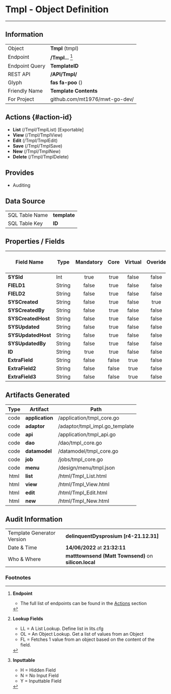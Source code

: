 # **Tmpl** - Object Definition
---
##  Information
|   |   |
|---|---|
|Object         |**Tmpl** (tmpl) |
|Endpoint 	    |**/Tmpl...** [^1]|
|Endpoint Query |**TemplateID**|
|REST API|**/API/Tmpl/**|
Glyph|**fas fa-poo** ()
Friendly Name|**Template Contents**|
|For Project    |github.com/mt1976/mwt-go-dev/|

##  Actions {#action-id}
* **List** (/Tmpl/TmplList) [Exportable]
* **View** (/Tmpl/TmplView)
* **Edit** (/Tmpl/TmplEdit)
* **Save** (/Tmpl/TmplSave)
* **New** (/Tmpl/TmplNew)
* **Delete** (/Tmpl/TmplDelete)







##  Provides


* Auditing 




##  Data Source 
|   |   |
|---|---|
SQL Table Name       | **template**
SQL Table Key | **ID**



##  Properties / Fields
| Field Name| Type | Mandatory | Core | Virtual | Overide | Lookup [^2]| Lookup Object      | Lookup Field Source         | Lookup Return Value                | Inputable [^3]|DB Column|Default Value| No Change | Callout | Internal |
| -- | --  | :--: | :--: | :--: |:--: |:--: |:--: |-- |-- |:--: |-- | --| :--: | :--: | :--: |
|**SYSId**|Int|true|true|false|false|||||NH|_id|0|false|false|true|
|**FIELD1**|String|false|true|false|false|LL|YN|||Y|FIELD1|N|false|false|false|
|**FIELD2**|String|false|true|false|false|OL|Firm|FirmName|FullName|Y|FIELD2||false|false|false|
|**SYSCreated**|String|false|true|false|true|||||H|_created||false|false|true|
|**SYSCreatedBy**|String|false|true|false|false|||||NH|_createdBy||false|false|true|
|**SYSCreatedHost**|String|false|true|false|false|||||NH|_createdHost||false|false|true|
|**SYSUpdated**|String|false|true|false|false|||||NH|_updated||false|false|true|
|**SYSUpdatedHost**|String|false|true|false|false|||||NH|_updatedHost||false|false|true|
|**SYSUpdatedBy**|String|false|true|false|false|||||NH|_updatedBy||false|false|true|
|**ID**|String|true|true|false|false|||||Y|ID||false|false|false|
|**ExtraField**|String|false|false|true|false|||||Y|||false|true|false|
|**ExtraField2**|String|false|false|true|false|||||Y||Hummous|false|false|false|
|**ExtraField3**|String|false|false|true|false|FL|Firm|Firm|FullName|Y|||false|true|false|


##  Artifacts Generated
| Type | Artifact | Path|
| :--: | -- | -- |
| code | **application** | /application/tmpl_core.go |
| code | **adaptor** | /adaptor/tmpl_impl.go_template |
| code | **api** | /application/tmpl_api.go |
| code | **dao** | /dao/tmpl_core.go |
| code | **datamodel** | /datamodel/tmpl_core.go |
| code | **job** | /jobs/tmpl_core.go |
| code | **menu** | /design/menu/tmpl.json |
| html | **list** | /html/Tmpl_List.html |
| html | **view** | /html/Tmpl_View.html |
| html | **edit** | /html/Tmpl_Edit.html |
| html | **new** | /html/Tmpl_New.html |


## Audit Information
|   |   |
|---|---|
Template Generator Version   | **delinquentDysprosium [r4-21.12.31]**
Date & Time		     | **14/06/2022** at **21:32:11**
Who & Where		     | **matttownsend (Matt Townsend)** on **silicon.local**

### Footnotes
[^1]: **Endpoint**
    * The full list of endpoints can be found in the [Actions](#action-id) section
[^2]: **Lookup Fields**
    * LL = A List Lookup. Define list in lits.cfg
    * OL = An Object Lookup. Get a list of values from an Object
    * FL = Fetches 1 value from an object based on the content of the field. 
[^3]: **Inputtable**   
    * H = Hidden Field
    * N = No Input Field
    * Y = Inputtable Field